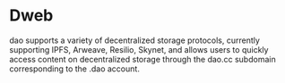 # Dweb

dao supports a variety of decentralized storage protocols, currently supporting IPFS, Arweave, Resilio, Skynet, and allows users to quickly access content on decentralized storage through the dao.cc subdomain corresponding to the .dao account.
